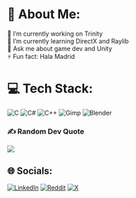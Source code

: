 # 💫 About Me:
🔭 I’m currently working on Trinity<br>🌱 I’m currently learning DirectX and Raylib <br>💬 Ask me about game dev and Unity<br>⚡ Fun fact: Hala Madrid

# 💻 Tech Stack:
![C](https://img.shields.io/badge/c-%2300599C.svg?style=for-the-badge&logo=c&logoColor=white) ![C#](https://img.shields.io/badge/c%23-%23239120.svg?style=for-the-badge&logo=csharp&logoColor=white) ![C++](https://img.shields.io/badge/c++-%2300599C.svg?style=for-the-badge&logo=c%2B%2B&logoColor=white) ![Gimp](https://img.shields.io/badge/Gimp-657D8B?style=for-the-badge&logo=gimp&logoColor=FFFFFF) ![Blender](https://img.shields.io/badge/blender-%23F5792A.svg?style=for-the-badge&logo=blender&logoColor=white)

### ✍️ Random Dev Quote
![](https://quotes-github-readme.vercel.app/api?type=horizontal&theme=dark)

## 🌐 Socials:
[![LinkedIn](https://img.shields.io/badge/LinkedIn-%230077B5.svg?logo=linkedin&logoColor=white)](https://linkedin.com/in/That-Tanishq-Tak) [![Reddit](https://img.shields.io/badge/Reddit-%23FF4500.svg?logo=Reddit&logoColor=white)](https://reddit.com/user/ThatTanishqTak) [![X](https://img.shields.io/badge/X-black.svg?logo=X&logoColor=white)](https://x.com/ThatTanishqTak) 
